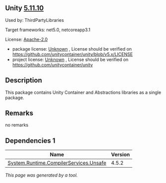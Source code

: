 Unity [5.11.10](https://www.nuget.org/packages/Unity/5.11.10)
--------------------

Used by: ThirdPartyLibraries

Target frameworks: net5.0, netcoreapp3.1

License: [Apache-2.0](../../../../licenses/apache-2.0) 

- package license: [Unknown](https://github.com/unitycontainer/unity/blob/v5.x/LICENSE) , License should be verified on https://github.com/unitycontainer/unity/blob/v5.x/LICENSE
- project license: [Unknown](https://github.com/unitycontainer/unity) , License should be verified on https://github.com/unitycontainer/unity

Description
-----------
This package contains Unity Container and Abstractions libraries as a single package.

Remarks
-----------
no remarks


Dependencies 1
-----------

|Name|Version|
|----------|:----|
|[System.Runtime.CompilerServices.Unsafe](../../../../packages/nuget.org/system.runtime.compilerservices.unsafe/4.5.2)|4.5.2|

*This page was generated by a tool.*
